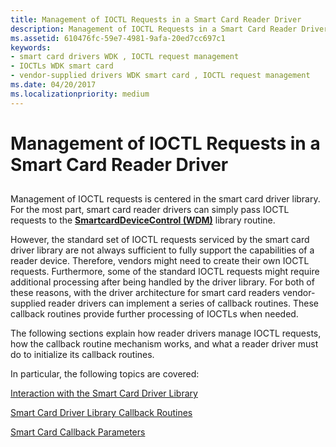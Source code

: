 ```yaml
---
title: Management of IOCTL Requests in a Smart Card Reader Driver
description: Management of IOCTL Requests in a Smart Card Reader Driver
ms.assetid: 610476fc-59e7-4981-9afa-20ed7cc697c1
keywords:
- smart card drivers WDK , IOCTL request management
- IOCTLs WDK smart card
- vendor-supplied drivers WDK smart card , IOCTL request management
ms.date: 04/20/2017
ms.localizationpriority: medium
---
```


# Management of IOCTL Requests in a Smart Card Reader Driver


## <span id="_ntovr_management_of_ioctl_requests_in_a_smart_card_reader_driver"></span><span id="_NTOVR_MANAGEMENT_OF_IOCTL_REQUESTS_IN_A_SMART_CARD_READER_DRIVER"></span>


Management of IOCTL requests is centered in the smart card driver library. For the most part, smart card reader drivers can simply pass IOCTL requests to the [**SmartcardDeviceControl (WDM)**](/previous-versions/ff548939(v=vs.85)) library routine.

However, the standard set of IOCTL requests serviced by the smart card driver library are not always sufficient to fully support the capabilities of a reader device. Therefore, vendors might need to create their own IOCTL requests. Furthermore, some of the standard IOCTL requests might require additional processing after being handled by the driver library. For both of these reasons, with the driver architecture for smart card readers vendor-supplied reader drivers can implement a series of callback routines. These callback routines provide further processing of IOCTLs when needed.

The following sections explain how reader drivers manage IOCTL requests, how the callback routine mechanism works, and what a reader driver must do to initialize its callback routines.

In particular, the following topics are covered:

[Interaction with the Smart Card Driver Library](interaction-with-the-smart-card-driver-library.md)

[Smart Card Driver Library Callback Routines](smart-card-driver-library-callback-routines.md)

[Smart Card Callback Parameters](smart-card-callback-parameters.md)

 

